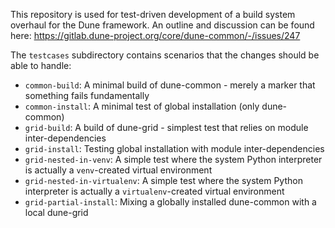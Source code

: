 This repository is used for test-driven development of a build system overhaul for the Dune framework.
An outline and discussion can be found here: https://gitlab.dune-project.org/core/dune-common/-/issues/247

The `testcases` subdirectory contains scenarios that the changes should be able to handle:

* `common-build`: A minimal build of dune-common - merely a marker that something fails fundamentally
* `common-install`: A minimal test of global installation (only dune-common)
* `grid-build`: A build of dune-grid - simplest test that relies on module inter-dependencies
* `grid-install`: Testing global installation with module inter-dependencies
* `grid-nested-in-venv`: A simple test where the system Python interpreter is actually a `venv`-created virtual environment
* `grid-nested-in-virtualenv`: A simple test where the system Python interpreter is actually a `virtualenv`-created virtual environment
* `grid-partial-install`: Mixing a globally installed dune-common with a local dune-grid
